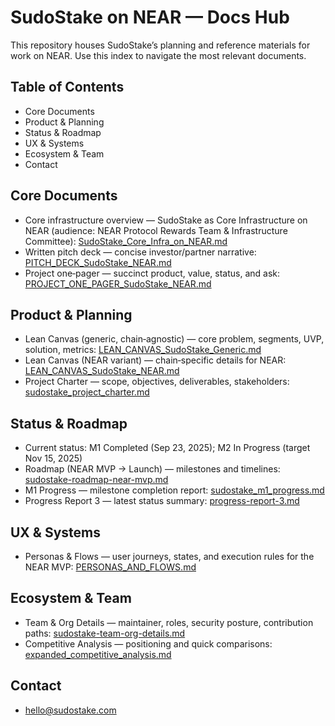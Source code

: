# SudoStake on NEAR — Docs Hub

This repository houses SudoStake’s planning and reference materials for work on NEAR. Use this index to navigate the most relevant documents.

## Table of Contents
- Core Documents
- Product & Planning
- Status & Roadmap
- UX & Systems
- Ecosystem & Team
- Contact

## Core Documents
- Core infrastructure overview — SudoStake as Core Infrastructure on NEAR (audience: NEAR Protocol Rewards Team & Infrastructure Committee): [SudoStake_Core_Infra_on_NEAR.md](./SudoStake_Core_Infra_on_NEAR.md)
- Written pitch deck — concise investor/partner narrative: [PITCH_DECK_SudoStake_NEAR.md](./PITCH_DECK_SudoStake_NEAR.md)
 - Project one‑pager — succinct product, value, status, and ask: [PROJECT_ONE_PAGER_SudoStake_NEAR.md](./PROJECT_ONE_PAGER_SudoStake_NEAR.md)

## Product & Planning
- Lean Canvas (generic, chain‑agnostic) — core problem, segments, UVP, solution, metrics: [LEAN_CANVAS_SudoStake_Generic.md](./LEAN_CANVAS_SudoStake_Generic.md)
- Lean Canvas (NEAR variant) — chain‑specific details for NEAR: [LEAN_CANVAS_SudoStake_NEAR.md](./LEAN_CANVAS_SudoStake_NEAR.md)
- Project Charter — scope, objectives, deliverables, stakeholders: [sudostake_project_charter.md](./sudostake_project_charter.md)

## Status & Roadmap
- Current status: M1 Completed (Sep 23, 2025); M2 In Progress (target Nov 15, 2025)
- Roadmap (NEAR MVP → Launch) — milestones and timelines: [sudostake-roadmap-near-mvp.md](./sudostake-roadmap-near-mvp.md)
- M1 Progress — milestone completion report: [sudostake_m1_progress.md](./sudostake_m1_progress.md)
- Progress Report 3 — latest status summary: [progress-report-3.md](./progress-report-3.md)

## UX & Systems
- Personas & Flows — user journeys, states, and execution rules for the NEAR MVP: [PERSONAS_AND_FLOWS.md](./PERSONAS_AND_FLOWS.md)

## Ecosystem & Team
- Team & Org Details — maintainer, roles, security posture, contribution paths: [sudostake-team-org-details.md](./sudostake-team-org-details.md)
- Competitive Analysis — positioning and quick comparisons: [expanded_competitive_analysis.md](./expanded_competitive_analysis.md)

## Contact
- [hello@sudostake.com](mailto:hello@sudostake.com)
